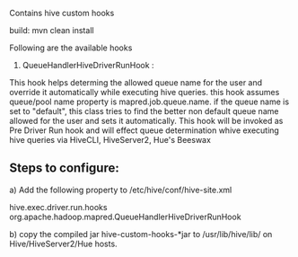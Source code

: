 Contains hive custom hooks

build: mvn clean install

Following are the available hooks

1) QueueHandlerHiveDriverRunHook : 

This hook helps determing the allowed queue name for the user and override it automatically while executing hive queries. this hook assumes queue/pool name property is mapred.job.queue.name. if the queue name is set to "default", this class tries to find the better non default queue name allowed for the user and sets it automatically. This hook will be invoked as Pre Driver Run hook and will effect queue determination whive executing hive queries via HiveCLI, HiveServer2, Hue's Beeswax 

Steps to configure:
-------------------

a) Add the following property to /etc/hive/conf/hive-site.xml

   <property>
    <name>hive.exec.driver.run.hooks</name>
    <value>org.apache.hadoop.mapred.QueueHandlerHiveDriverRunHook</value>
  </property>

b) copy the compiled jar hive-custom-hooks-*jar to /usr/lib/hive/lib/ on Hive/HiveServer2/Hue hosts.


